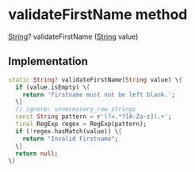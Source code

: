 


# validateFirstName method








[String](https://api.flutter.dev/flutter/dart-core/String-class.html)? validateFirstName
([String](https://api.flutter.dev/flutter/dart-core/String-class.html) value)








## Implementation

```dart
static String? validateFirstName(String value) \{
  if (value.isEmpty) \{
    return 'Firstname must not be left blank.';
  \}
  // ignore: unnecessary_raw_strings
  const String pattern = r'(?=.*?[A-Za-z]).+';
  final RegExp regex = RegExp(pattern);
  if (!regex.hasMatch(value)) \{
    return "Invalid Firstname";
  \}
  return null;
\}
```







